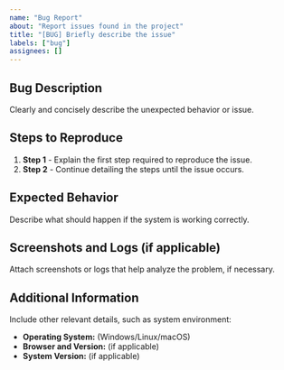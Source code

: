 ```yaml
---
name: "Bug Report"
about: "Report issues found in the project"
title: "[BUG] Briefly describe the issue"
labels: ["bug"]
assignees: []
---
```


## Bug Description
Clearly and concisely describe the unexpected behavior or issue.

## Steps to Reproduce
1. **Step 1** - Explain the first step required to reproduce the issue.
2. **Step 2** - Continue detailing the steps until the issue occurs.

## Expected Behavior
Describe what should happen if the system is working correctly.

## Screenshots and Logs (if applicable)
Attach screenshots or logs that help analyze the problem, if necessary.

## Additional Information
Include other relevant details, such as system environment:
- **Operating System:** (Windows/Linux/macOS)
- **Browser and Version:** (if applicable)
- **System Version:** (if applicable)
